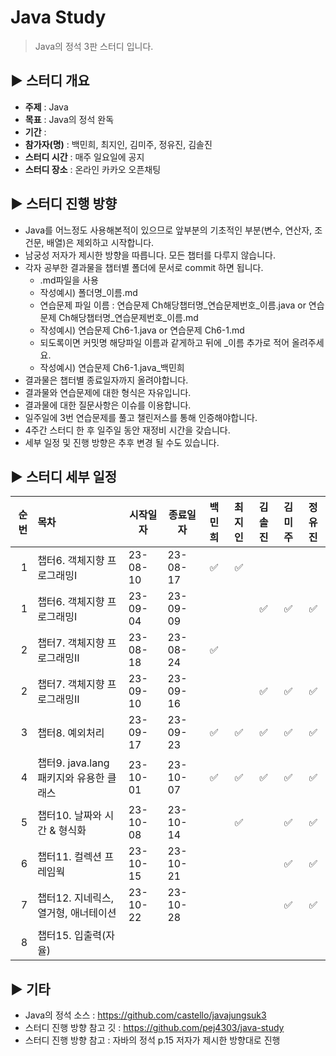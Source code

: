 Java Study
=============
> Java의 정석 3판 스터디 입니다.

## :arrow_forward: 스터디 개요
* **주제** : Java
* **목표** : Java의 정석 완독
* **기간** : 
* **참가자(명)** : 백민희, 최지인, 김미주, 정유진, 김솔진
* **스터디 시간** : 매주 일요일에 공지
* **스터디 장소** : 온라인 카카오 오픈채팅

##  :arrow_forward: 스터디 진행 방향
* Java를 어느정도 사용해본적이 있으므로 앞부분의 기초적인 부분(변수, 연산자, 조건문, 배열)은 제외하고 시작합니다.
* 남궁성 저자가 제시한 방향을 따릅니다. 모든 챕터를 다루지 않습니다.
* 각자 공부한 결과물을 챕터별 폴더에 문서로 commit 하면 됩니다. 
  * .md파일을 사용
  * 작성예시) 폴더명_이름.md
  * 연습문제 파일 이름 : 연습문제 Ch해당챕터명_연습문제번호_이름.java or 연습문제 Ch해당챕터명_연습문제번호_이름.md
  * 작성예시) 연습문제 Ch6-1.java or 연습문제 Ch6-1.md
  * 되도록이면 커밋명 해당파일 이름과 같게하고 뒤에 _이름 추가로 적어 올려주세요.
  * 작성예시) 연습문제 Ch6-1.java_백민희 
* 결과물은 챕터별 종료일자까지 올려야합니다.
* 결과물와 연습문제에 대한 형식은 자유입니다.
* 결과물에 대한 질문사항은 이슈를 이용합니다.
* 일주일에 3번 연습문제를 풀고 챌린저스를 통해 인증해야합니다.
* 4주간 스터디 한 후 일주일 동안 재정비 시간을 갖습니다.
* 세부 일정 및 진행 방향은 추후 변경 될 수도 있습니다.

## :arrow_forward: 스터디 세부 일정
| 순번 | 목차                          | 시작일자     | 종료일자     |         백민희        | 최지인 | 김솔진 | 김미주 | 정유진 |  
|---:|:----------------------------|----------|----------|:------------------:|:---:|:---:|:---:|:-------:|
|  1 | 챕터6. 객체지향 프로그래밍Ⅰ            | 23-08-10 | 23-08-17 |  :white_check_mark: | :white_check_mark: |   |     |  |
|  1 | 챕터6. 객체지향 프로그래밍Ⅰ            | 23-09-04 | 23-09-09 |                    |  | :white_check_mark:    |  :white_check_mark:   | :white_check_mark: |
|  2 | 챕터7. 객체지향 프로그래밍Ⅱ            | 23-08-18 | 23-08-24 |  :white_check_mark: |     |     |     |  |
|  2 | 챕터7. 객체지향 프로그래밍Ⅱ            | 23-09-10 | 23-09-16 |    |     |  :white_check_mark:   |   :white_check_mark:    | :white_check_mark: |
|  3 | 챕터8. 예외처리                   | 23-09-17 | 23-09-23 |    :white_check_mark:    |:white_check_mark:|   :white_check_mark: |   :white_check_mark:  | :white_check_mark: |
|  4 | 챕터9. java.lang 패키지와 유용한 클래스 | 23-10-01 | 23-10-07 | :white_check_mark:|:white_check_mark:|  :white_check_mark:   | :white_check_mark:    | :white_check_mark: |
|  5 | 챕터10. 날짜와 시간 & 형식화          | 23-10-08 | 23-10-14 |                    |:white_check_mark:|     |  :white_check_mark:   | :white_check_mark: |
|  6 | 챕터11. 컬렉션 프레임웍              | 23-10-15 | 23-10-21 |                    |     |     |  :white_check_mark:   | :white_check_mark: |
|  7 | 챕터12. 지네릭스, 열거형, 애너테이션      | 23-10-22 | 23-10-28 |                    |     |     |   :white_check_mark:  | :white_check_mark: |
|  8 | 챕터15. 입출력(자율)               |  |  |                    |     |     |     |  |

## :arrow_forward: 기타
+ Java의 정석 소스 : https://github.com/castello/javajungsuk3
+ 스터디 진행 방향 참고 깃 : https://github.com/pej4303/java-study
+ 스터디 진행 방향 참고 : 자바의 정석 p.15 저자가 제시한 방향대로 진행
